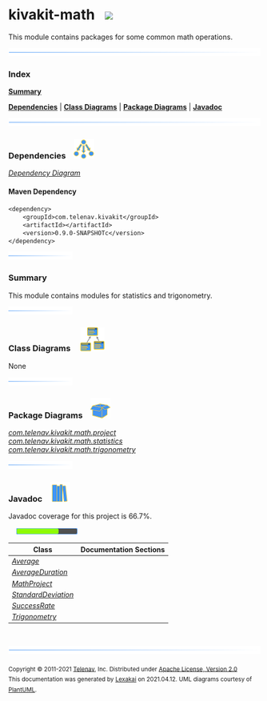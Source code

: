 # kivakit-math &nbsp;&nbsp;![](../../documentation/images/math-40.png)

This module contains packages for some common math operations.

![](documentation/images/horizontal-line.png)

### Index

[**Summary**](#summary)  

[**Dependencies**](#dependencies) | [**Class Diagrams**](#class-diagrams) | [**Package Diagrams**](#package-diagrams) | [**Javadoc**](#javadoc)

![](documentation/images/horizontal-line.png)

### Dependencies <a name="dependencies"></a> &nbsp;&nbsp; ![](documentation/images/dependencies-40.png)

[*Dependency Diagram*](documentation/diagrams/dependencies.svg)

#### Maven Dependency

    <dependency>
        <groupId>com.telenav.kivakit</groupId>
        <artifactId></artifactId>
        <version>0.9.0-SNAPSHOTc</version>
    </dependency>

![](documentation/images/short-horizontal-line.png)

[//]: # (start-user-text)

### Summary <a name = "summary"></a>

This module contains modules for statistics and trigonometry.

[//]: # (end-user-text)

![](documentation/images/short-horizontal-line.png)

### Class Diagrams <a name="class-diagrams"></a> &nbsp; &nbsp; ![](documentation/images/diagram-48.png)

None

![](documentation/images/short-horizontal-line.png)

### Package Diagrams <a name="package-diagrams"></a> &nbsp;&nbsp; ![](documentation/images/box-40.png)

[*com.telenav.kivakit.math.project*](documentation/diagrams/com.telenav.kivakit.math.project.svg)  
[*com.telenav.kivakit.math.statistics*](documentation/diagrams/com.telenav.kivakit.math.statistics.svg)  
[*com.telenav.kivakit.math.trigonometry*](documentation/diagrams/com.telenav.kivakit.math.trigonometry.svg)  

![](documentation/images/short-horizontal-line.png)

### Javadoc <a name="javadoc"></a> &nbsp;&nbsp; ![](documentation/images/books-40.png)

Javadoc coverage for this project is 66.7%.  
  
&nbsp; &nbsp;  ![](documentation/images/meter-70-12.png)



| Class | Documentation Sections |
|---|---|
| [*Average*](https://telenav.github.io/kivakit-extensions/javadoc/kivakit.math/com/telenav/kivakit/math/statistics/Average.html) |  |  
| [*AverageDuration*](https://telenav.github.io/kivakit-extensions/javadoc/kivakit.math/com/telenav/kivakit/math/statistics/AverageDuration.html) |  |  
| [*MathProject*](https://telenav.github.io/kivakit-extensions/javadoc/kivakit.math/com/telenav/kivakit/math/project/MathProject.html) |  |  
| [*StandardDeviation*](https://telenav.github.io/kivakit-extensions/javadoc/kivakit.math/com/telenav/kivakit/math/statistics/StandardDeviation.html) |  |  
| [*SuccessRate*](https://telenav.github.io/kivakit-extensions/javadoc/kivakit.math/com/telenav/kivakit/math/statistics/SuccessRate.html) |  |  
| [*Trigonometry*](https://telenav.github.io/kivakit-extensions/javadoc/kivakit.math/com/telenav/kivakit/math/trigonometry/Trigonometry.html) |  |  

[//]: # (start-user-text)



[//]: # (end-user-text)

<br/>

![](documentation/images/horizontal-line.png)

<sub>Copyright &#169; 2011-2021 [Telenav](http://telenav.com), Inc. Distributed under [Apache License, Version 2.0](LICENSE)</sub>  
<sub>This documentation was generated by [Lexakai](https://github.com/Telenav/lexakai) on 2021.04.12. UML diagrams courtesy
of [PlantUML](http://plantuml.com).</sub>


